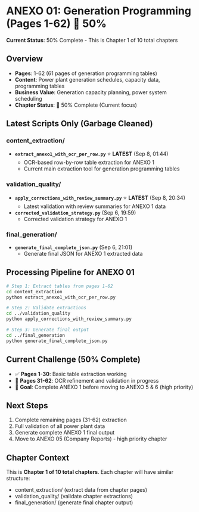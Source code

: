 # ANEXO 01: Generation Programming (Pages 1-62) 🔄 50%

**Current Status**: 50% Complete - This is Chapter 1 of 10 total chapters

## Overview
- **Pages**: 1-62 (61 pages of generation programming tables)
- **Content**: Power plant generation schedules, capacity data, programming tables  
- **Business Value**: Generation capacity planning, power system scheduling
- **Chapter Status**: 🔄 50% Complete (Current focus)

## Latest Scripts Only (Garbage Cleaned)

### **content_extraction/**
- **`extract_anexo1_with_ocr_per_row.py`** ⭐ **LATEST** (Sep 8, 01:44)
  - OCR-based row-by-row table extraction for ANEXO 1
  - Current main extraction tool for generation programming tables

### **validation_quality/**  
- **`apply_corrections_with_review_summary.py`** ⭐ **LATEST** (Sep 8, 20:34)
  - Latest validation with review summaries for ANEXO 1 data
- **`corrected_validation_strategy.py`** (Sep 6, 19:59)
  - Corrected validation strategy for ANEXO 1

### **final_generation/**
- **`generate_final_complete_json.py`** (Sep 6, 21:01) 
  - Generate final JSON for ANEXO 1 extracted data

## Processing Pipeline for ANEXO 01

```bash
# Step 1: Extract tables from pages 1-62
cd content_extraction
python extract_anexo1_with_ocr_per_row.py

# Step 2: Validate extractions
cd ../validation_quality  
python apply_corrections_with_review_summary.py

# Step 3: Generate final output
cd ../final_generation
python generate_final_complete_json.py
```

## Current Challenge (50% Complete)
- ✅ **Pages 1-30**: Basic table extraction working
- 🔄 **Pages 31-62**: OCR refinement and validation in progress
- 🎯 **Goal**: Complete ANEXO 1 before moving to ANEXO 5 & 6 (high priority)

## Next Steps
1. Complete remaining pages (31-62) extraction
2. Full validation of all power plant data
3. Generate complete ANEXO 1 final output
4. Move to ANEXO 05 (Company Reports) - high priority chapter

## Chapter Context
This is **Chapter 1 of 10 total chapters**. Each chapter will have similar structure:
- content_extraction/ (extract data from chapter pages)
- validation_quality/ (validate chapter extractions)  
- final_generation/ (generate final chapter output)